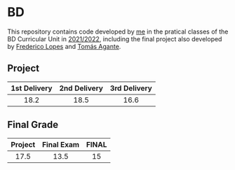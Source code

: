 # BD

This repository contains code developed by [me](https://sigarra.up.pt/feup/pt/fest_geral.cursos_list?pv_num_unico=201905477) in the pratical classes of the BD Curricular Unit in [2021/2022](https://sigarra.up.pt/feup/pt/UCURR_GERAL.FICHA_UC_VIEW?pv_ocorrencia_id=484405), including the final project also developed by [Frederico Lopes](https://sigarra.up.pt/feup/pt/fest_geral.cursos_list?pv_num_unico=201907716) and [Tomás Agante](https://sigarra.up.pt/feup/pt/fest_geral.cursos_list?pv_num_unico=201704976).

## Project

|1st Delivery|2nd Delivery|3rd Delivery|
|:-----:|:-----:|:-----:|
|18.2|18.5|16.6|

## Final Grade
|Project|Final Exam|FINAL|
|:-----:|:-----:|:-----:|
|17.5|13.5|15|
